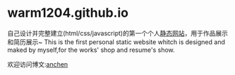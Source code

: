 warm1204.github.io
==================
自己设计并完整建立(html/css/javascript)的第一个个人[静态网站](warm1204.github.io)，用于作品展示和简历展示~
This is the first personal static website whitch is designed and maked by myself,for the works' shop and resume's show. 



欢迎访问博文:[anchen](http://anchen1992.lofter.com/)
